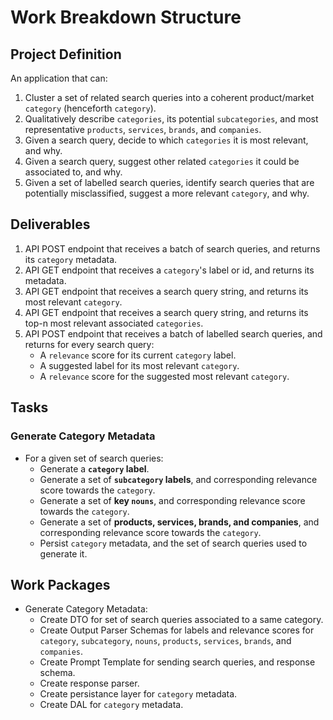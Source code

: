 # Work Breakdown Structure

## Project Definition

An application that can:

1. Cluster a set of related search queries into a coherent product/market `category` (henceforth ``category``).
2. Qualitatively describe `categories`, its potential `subcategories`, and most representative `products`, `services`, `brands`, and `companies`.
3. Given a search query, decide to which `categories` it is most relevant, and why.
4. Given a search query, suggest other related `categories` it could be associated to, and why.
5. Given a set of labelled search queries, identify search queries that are potentially misclassified, suggest a more relevant `category`, and why.

## Deliverables

1. API POST endpoint that receives a batch of search queries, and returns its `category` metadata.
2. API GET endpoint that receives a `category`'s label or id, and returns its metadata.
3. API GET endpoint that receives a search query string, and returns its most relevant `category`.
4. API GET endpoint that receives a search query string, and returns its top-n most relevant associated `categories`.
5. API POST endpoint that receives a batch of labelled search queries, and returns for every search query:
   * A `relevance` score for its current `category` label.
   * A suggested label for its most relevant `category`.
   * A `relevance` score for the suggested most relevant `category`.

## Tasks

### Generate Category Metadata

* For a given set of search queries:
  * Generate a **`category` label**.
  * Generate a set of **`subcategory` labels**, and corresponding relevance score towards the `category`.
  * Generate a set of **key `nouns`**, and corresponding relevance score towards the `category`.
  * Generate a set of **products, services, brands, and companies**, and corresponding relevance score towards the `category`.
  * Persist `category` metadata, and the set of search queries used to generate it.

## Work Packages

* Generate Category Metadata:
  * Create DTO for set of search queries associated to a same category.
  * Create Output Parser Schemas for labels and relevance scores for `category`, `subcategory`, `nouns`, `products`, `services`, `brands`, and `companies`.
  * Create Prompt Template for sending search queries, and response schema.
  * Create response parser.
  * Create persistance layer for `category` metadata.
  * Create DAL for `category` metadata.
